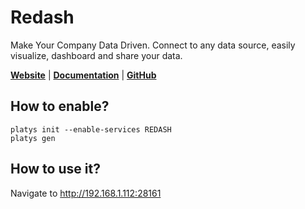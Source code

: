 # Redash

Make Your Company Data Driven. Connect to any data source, easily visualize, dashboard and share your data. 

**[Website](https://redash.io/)** | **[Documentation](https://redash.io/)** | **[GitHub](https://github.com/getredash/redash)**

## How to enable?

```
platys init --enable-services REDASH
platys gen
```

## How to use it?

Navigate to <http://192.168.1.112:28161>